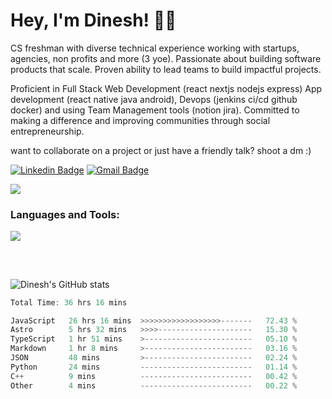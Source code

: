 <h1>Hey, I'm Dinesh! 👋🏻</h1>

CS freshman with diverse technical experience working with startups, agencies, non profits and more (3 yoe). Passionate about building software products that scale. Proven ability to lead teams to build impactful projects. 

Proficient in Full Stack Web Development (react nextjs nodejs express) App development (react native java android), Devops (jenkins ci/cd github docker) and using Team Management tools (notion jira). Committed to making a difference and improving communities through social entrepreneurship.

want to collaborate on a project or just have a friendly talk? shoot a dm :)

[![Linkedin Badge](https://img.shields.io/badge/-lets_connect-blue?style=flat-square&logo=Linkedin&logoColor=white&link=https://www.linkedin.com/in/dineshtalwadker/)](https://www.linkedin.com/in/dineshtalwadker/)
[![Gmail Badge](https://img.shields.io/badge/-mail_me-c14438?style=flat-square&logo=Gmail&logoColor=white&link=mailto:dinesh@codrion.tech)](mailto:dineshtalwadker@gmail.com)<br>

![](https://komarev.com/ghpvc/?username=dinxsh)

<h3 align="left">Languages and Tools:</h3>
<p align="left">
  <a href="https://skillicons.dev">
    <img src="https://skillicons.dev/icons?i=js,jquery,html,css,python,lua,nodejs,mongodb,netlify,nextjs,tailwind,ts,vercel,wordpress,react,astro,c,cs,discord,dotnet,heroku,jquery,bash,bootstrap,docker,vim,kubernetes,git,arduino,atom,aws,azure,babel,blender,cloudflare,deno,django,elixir,emacs,express,fastapi,figma,firebase,flask,gcp,graphql,jenkins,linux,md,matlab,neovim,mysql,nestjs,perl,powershell,go,scala,latex,postman,raspberrypi,pytorch,sqlite,terraform,php,bun" />
  </a>
</p>

##

<br>

![Dinesh's GitHub stats](https://github-readme-stats-dinxsh.vercel.app/api?username=dinxsh&show_icons=true&theme=radical) 

<!--START_SECTION:waka-->

```rust
Total Time: 36 hrs 16 mins

JavaScript   26 hrs 16 mins  >>>>>>>>>>>>>>>>>>-------   72.43 %
Astro        5 hrs 32 mins   >>>>---------------------   15.30 %
TypeScript   1 hr 51 mins    >------------------------   05.10 %
Markdown     1 hr 8 mins     >------------------------   03.16 %
JSON         48 mins         >------------------------   02.24 %
Python       24 mins         -------------------------   01.14 %
C++          9 mins          -------------------------   00.42 %
Other        4 mins          -------------------------   00.22 %
```

<!--END_SECTION:waka-->

